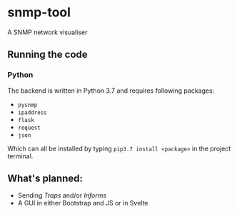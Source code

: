 # snmp-tool
 A SNMP network visualiser
 
## Running the code
### Python
The backend is written in Python 3.7 and requires following packages:
- `pysnmp`
- `ipaddress`
- `flask`
- `request`
- `json`

Which can all be installed by typing `pip3.7 install <package>` in the project terminal.

## What's planned:
- Sending *Traps* and/or *Informs*
- A GUI in either Bootstrap and JS or in Svelte

